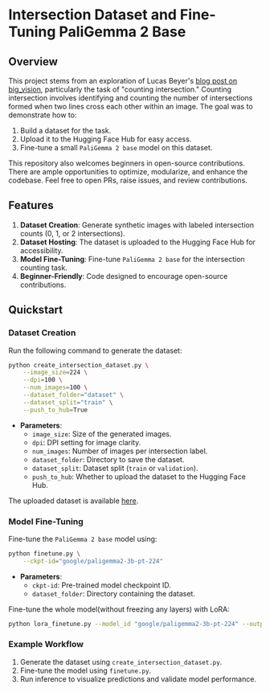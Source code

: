 # Intersection Dataset and Fine-Tuning PaliGemma 2 Base

## Overview
This project stems from an exploration of Lucas Beyer's [blog post on big_vision](https://lucasb.eyer.be/articles/bv_tuto.html), particularly the task of "counting intersection." Counting intersection involves identifying and counting the number of intersections formed when two lines cross each other within an image. The goal was to demonstrate how to:

1. Build a dataset for the task.
2. Upload it to the Hugging Face Hub for easy access.
3. Fine-tune a small `PaliGemma 2 base` model on this dataset.

This repository also welcomes beginners in open-source contributions. There are ample opportunities to optimize, modularize, and enhance the codebase. Feel free to open PRs, raise issues, and review contributions.

## Features
1. **Dataset Creation**: Generate synthetic images with labeled intersection counts (0, 1, or 2 intersections).
2. **Dataset Hosting**: The dataset is uploaded to the Hugging Face Hub for accessibility.
3. **Model Fine-Tuning**: Fine-tune `PaliGemma 2 base` for the intersection counting task.
4. **Beginner-Friendly**: Code designed to encourage open-source contributions.

## Quickstart

### Dataset Creation
Run the following command to generate the dataset:

```bash
python create_intersection_dataset.py \
    --image_size=224 \
    --dpi=100 \
    --num_images=100 \
    --dataset_folder="dataset" \
    --dataset_split="train" \
    --push_to_hub=True
```

- **Parameters**:
  - `image_size`: Size of the generated images.
  - `dpi`: DPI setting for image clarity.
  - `num_images`: Number of images per intersection label.
  - `dataset_folder`: Directory to save the dataset.
  - `dataset_split`: Dataset split (`train` or `validation`).
  - `push_to_hub`: Whether to upload the dataset to the Hugging Face Hub.

The uploaded dataset is available [here](https://huggingface.co/datasets/ariG23498/intersection-dataset).

### Model Fine-Tuning
Fine-tune the `PaliGemma 2 base` model using:

```bash
python finetune.py \
    --ckpt-id="google/paligemma2-3b-pt-224"
```

- **Parameters**:
  - `ckpt-id`: Pre-trained model checkpoint ID.
  - `dataset_folder`: Directory containing the dataset.

Fine-tune the whole model(without freezing any layers) with LoRA:
```bash
python lora_finetune.py --model_id "google/paligemma2-3b-pt-224" --output_dir "your/output/directory"
```

### Example Workflow
1. Generate the dataset using `create_intersection_dataset.py`.
2. Fine-tune the model using `finetune.py`.
3. Run inference to visualize predictions and validate model performance.
